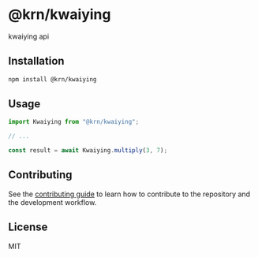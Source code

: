 # @krn/kwaiying

kwaiying api

## Installation

```sh
npm install @krn/kwaiying
```

## Usage

```js
import Kwaiying from "@krn/kwaiying";

// ...

const result = await Kwaiying.multiply(3, 7);
```

## Contributing

See the [contributing guide](CONTRIBUTING.md) to learn how to contribute to the repository and the development workflow.

## License

MIT
